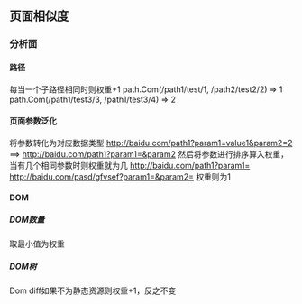## 页面相似度
### 分析面
#### 路径
每当一个子路径相同时则权重+1
path.Com(/path1/test/1, /path2/test2/2) => 1
path.Com(/path1/test3/3, /path1/test3/4) => 2
#### 页面参数泛化
将参数转化为对应数据类型
http://baidu.com/path1?param1=value1&param2=2 ==> 
				http://baidu.com/path1?param1=&param2
然后将参数进行排序算入权重，当有几个相同参数时则权重就为几
http://baidu.com/path1?param1=
http://baidu.com/pasd/gfvsef?param1=&param2=
权重则为1
#### DOM
##### DOM数量
取最小值为权重
##### DOM树
Dom diff如果不为静态资源则权重+1，反之不变